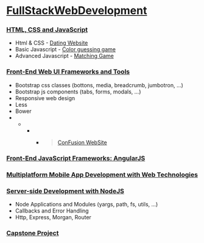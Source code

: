 # [FullStackWebDevelopment](https://www.coursera.org/specializations/full-stack "Go to specialization")

### [HTML, CSS and JavaScript](https://www.coursera.org/learn/html-css-javascript "Go to class")

* Html & CSS - [Dating Website](http://alevincenzi.github.io/FullStackWebDevelopment/01_HTML_CSS_JS/W1_Part3.html)
* Basic Javascript - [Color guessing game](http://alevincenzi.github.io/FullStackWebDevelopment/01_HTML_CSS_JS/W2_Part2.html)
* Advanced Javascript - [Matching Game](http://alevincenzi.github.io/FullStackWebDevelopment/01_HTML_CSS_JS/W3_Part4.html)

### [Front-End Web UI Frameworks and Tools](https://www.coursera.org/learn/web-frameworks "Go to class")

* Bootstrap css classes (bottons, media, breadcrumb, jumbotron, ...)
* Bootstrap js components (tabs, forms, modals, ...)
* Responsive web design
* Less
* Bower
* - - - > [ConFusion WebSite](http://alevincenzi.github.io/FullStackWebDevelopment/02_Frontend_Tools/conFusion/index.html "See the website") 

### [Front-End JavaScript Frameworks: AngularJS](https://www.coursera.org/learn/angular-js "Go to class")

### [Multiplatform Mobile App Development with Web Technologies](https://www.coursera.org/learn/hybrid-mobile-development "Go to class")

### [Server-side Development with NodeJS](https://www.coursera.org/learn/server-side-development "Go to class")

* Node Applications and Modules (yargs, path, fs, utils, ...)
* Callbacks and Error Handling
* Http, Express, Morgan, Router

### [Capstone Project](https://www.coursera.org/learn/capstone-project "Go to class")
